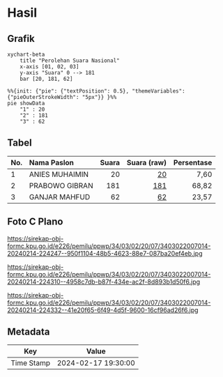 # Hasil

## Grafik

```mermaid
xychart-beta
    title "Perolehan Suara Nasional"
    x-axis [01, 02, 03]
    y-axis "Suara" 0 --> 181
    bar [20, 181, 62]
```

```mermaid
%%{init: {"pie": {"textPosition": 0.5}, "themeVariables": {"pieOuterStrokeWidth": "5px"}} }%%
pie showData
    "1" : 20
    "2" : 181
    "3" : 62
```

## Tabel

| No. | Nama Paslon    | Suara | Suara (raw) | Persentase |
|:--- |:-------------- | -----:| -----------:| ----------:|
| 1   | ANIES MUHAIMIN | 20    | [20][p-1]   | 7,60       |
| 2   | PRABOWO GIBRAN | 181   | [181][p-2]  | 68,82      |
| 3   | GANJAR MAHFUD  | 62    | [62][p-3]   | 23,57      |


[p-1]: https://github.com/gigit-pemilu/pemilu-2024/blob/main/pilpres/hitung-suara/sub/34-di-yogyakarta/sub/03-gunungkidul/sub/02-nglipar/sub/2007-katongan/sub/014-tps/sub/paslon-1.txt
[p-2]: https://github.com/gigit-pemilu/pemilu-2024/blob/main/pilpres/hitung-suara/sub/34-di-yogyakarta/sub/03-gunungkidul/sub/02-nglipar/sub/2007-katongan/sub/014-tps/sub/paslon-2.txt
[p-3]: https://github.com/gigit-pemilu/pemilu-2024/blob/main/pilpres/hitung-suara/sub/34-di-yogyakarta/sub/03-gunungkidul/sub/02-nglipar/sub/2007-katongan/sub/014-tps/sub/paslon-3.txt

## Foto C Plano

https://sirekap-obj-formc.kpu.go.id/e226/pemilu/ppwp/34/03/02/20/07/3403022007014-20240214-224247--950f1104-48b5-4623-88e7-087ba20ef4eb.jpg

https://sirekap-obj-formc.kpu.go.id/e226/pemilu/ppwp/34/03/02/20/07/3403022007014-20240214-224310--4958c7db-b87f-434e-ac2f-8d893b1d50f6.jpg

https://sirekap-obj-formc.kpu.go.id/e226/pemilu/ppwp/34/03/02/20/07/3403022007014-20240214-224332--41e20f65-6f49-4d5f-9600-16cf96ad26f6.jpg


## Metadata

| Key        | Value               |
| ---------- | ------------------- |
| Time Stamp | 2024-02-17 19:30:00 |



